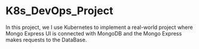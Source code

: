 # K8s_DevOps_Project
In this project, we I use Kubernetes to implement a real-world project where Mongo Express UI is connected with MongoDB and the Mongo Express makes requests to the DataBase. 
